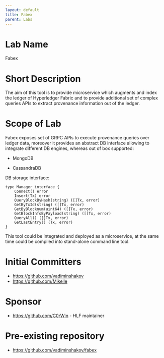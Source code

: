 ```yaml
---
layout: default
title: Fabex
parent: Labs
---
```

# Lab Name
Fabex

# Short Description
The aim of this tool is to provide microservice which augments and index the ledger of Hyperledger Fabric and to provide additional set of complex queries APIs to extract provenance information out of the ledger.

# Scope of Lab
Fabex exposes set of GRPC APIs to execute provenance queries over ledger data, moreover it provides an abstract DB interface allowing to integrate different DB engines, whereas out of box supported:

   - MongoDB
 
   - CassandraDB

DB storage interface:

```
type Manager interface {
	Connect() error
	Insert(Tx) error
	QueryBlockByHash(string) ([]Tx, error)
	GetByTxId(string) ([]Tx, error)
	GetByBlocknum(uint64) ([]Tx, error)
	GetBlockInfoByPayload(string) ([]Tx, error)
	QueryAll() ([]Tx, error)
	GetLastEntry() (Tx, error)
}
```

This tool could be integrated and deployed as a microservice, at the same time could be compiled into stand-alone command line tool.

# Initial Committers
- https://github.com/vadiminshakov
- https://github.com/Mikelle

# Sponsor
- https://github.com/C0rWin - HLF maintainer 

# Pre-existing repository
- https://github.com/vadiminshakov/fabex
